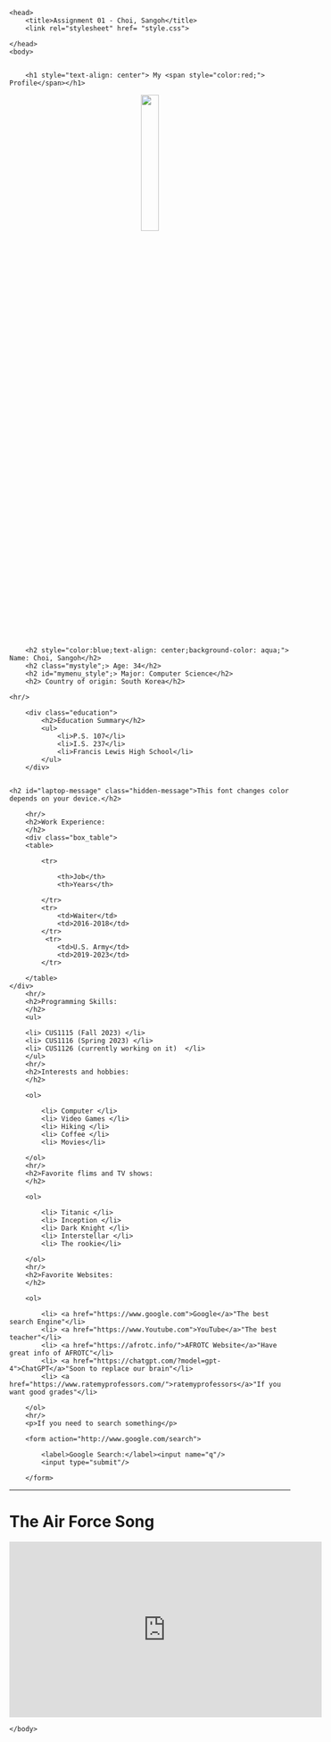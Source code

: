 <html> 

    <head>
        <title>Assignment 01 - Choi, Sangoh</title>
        <link rel="stylesheet" href= "style.css">

    </head>
    <body>


        <h1 style="text-align: center"> My <span style="color:red;"> Profile</span></h1>
        
<div style="text-align: center;">        <img src="https://api.army.mil/e2/c/images/2020/11/12/ec875590/size0-full.jpg" width="25%"/>
</div>

        <h2 style="color:blue;text-align: center;background-color: aqua;"> Name: Choi, Sangoh</h2>
        <h2 class="mystyle";> Age: 34</h2>
        <h2 id="mymenu_style";> Major: Computer Science</h2>
        <h2> Country of origin: South Korea</h2>
        
    <hr/>

        <div class="education">
            <h2>Education Summary</h2>
            <ul>
                <li>P.S. 107</li>
                <li>I.S. 237</li>
                <li>Francis Lewis High School</li>
            </ul>
        </div>

    
    <h2 id="laptop-message" class="hidden-message">This font changes color depends on your device.</h2>

        <hr/>
        <h2>Work Experience:
        </h2>
        <div class="box_table">
        <table>

            <tr>

                <th>Job</th>
                <th>Years</th>

            </tr>
            <tr>
                <td>Waiter</td>
                <td>2016-2018</td>
            </tr>
             <tr>
                <td>U.S. Army</td>
                <td>2019-2023</td>
            </tr>

        </table>
    </div>
        <hr/>
        <h2>Programming Skills:
        </h2>
        <ul>
            
        <li> CUS1115 (Fall 2023) </li>
        <li> CUS1116 (Spring 2023) </li>
        <li> CUS1126 (currently working on it)  </li>
        </ul>
        <hr/>
        <h2>Interests and hobbies:
        </h2>

        <ol>
            
            <li> Computer </li>
            <li> Video Games </li>
            <li> Hiking </li>
            <li> Coffee </li>
            <li> Movies</li>
    
        </ol>
        <hr/>
        <h2>Favorite flims and TV shows:
        </h2>

        <ol>
            
            <li> Titanic </li>
            <li> Inception </li>
            <li> Dark Knight </li>
            <li> Interstellar </li>
            <li> The rookie</li>
    
        </ol>
        <hr/>
        <h2>Favorite Websites:
        </h2>

        <ol>
            
            <li> <a href="https://www.google.com">Google</a>"The best search Engine"</li>
            <li> <a href="https://www.Youtube.com">YouTube</a>"The best teacher"</li>
            <li> <a href="https://afrotc.info/">AFROTC Website</a>"Have great info of AFROTC"</li>
            <li> <a href="https://chatgpt.com/?model=gpt-4">ChatGPT</a>"Soon to replace our brain"</li>
            <li> <a href="https://www.ratemyprofessors.com/">ratemyprofessors</a>"If you want good grades"</li>
    
        </ol>
        <hr/>
        <p>If you need to search something</p>

        <form action="http://www.google.com/search">

            <label>Google Search:</label><input name="q"/>
            <input type="submit"/>
        
        </form>
<hr/>
<h1>The Air Force Song</h1>
        <iframe width="560" height="315" src="https://www.youtube.com/embed/V5XbCF5tz64" 
        title="YouTube video player" frameborder="0" 
        allow="accelerometer; autoplay; clipboard-write; encrypted-media; gyroscope; picture-in-picture" 
        allowfullscreen>
</iframe>

    </body>
</html>
